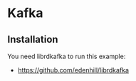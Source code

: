 # Kafka

## Installation

You need librdkafka to run this example:

 * https://github.com/edenhill/librdkafka
